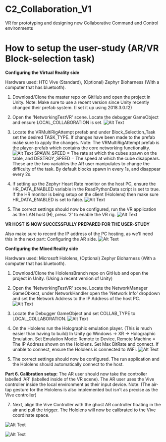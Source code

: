# C2_Collaboration_V1
VR for prototyping and designing new Collaborative Command and Control environments

# How to setup the user-study (AR/VR Block-selection task)

**Configuring the Virtual Reality side**

Hardware used: HTC Vive (Standard), (Optional) Zephyr Bioharness (With a computer that has bluetooth).

1. Download/Clone the master repo on GitHub and open the project in Unity.
Note: Make sure to use a recent version since Unity recently changed their prefab system. (I set it up using 2018.3.0.f2)

2. Open the 'NetworkingTestVR' scene. Locate the debugger GameObject and ensure LOCAL_COLLABORATION is set.
![Alt Text](https://i.gyazo.com/d95a6eeb6acb4928e94b330052533d0a.png)

3. Locate the VRMultiRigAttempt prefab and under Block_Selection_Task set the desired TASK_TYPE. If changes have been made to the prefab make sure to apply the changes.
Note: The VRMultiRigAttempt prefab is the player-prefab which contains the core networking functionality.
![Alt Text](https://i.gyazo.com/7f7f7232c079f5962317c34179f112ff.png)
SPAWN_SPEED = The rate at which the cubes spawn on the table, and DESTROY_SPEED = The speed at which the cube disappears. These are the two variables the AR user manipulates to change the difficulty of the task. By default blocks spawn in every 1s, and disappear every 2s.

4. If setting up the Zephyr Heart Rate monitor on the host PC, ensure the HR_DATA_ENABLED variable in the ReadPythonData script is set to true. If the HR monitor is being setup on the client (Hololens) then make sure HR_DATA_ENABLED is set to false.
![Alt Text](https://i.gyazo.com/7ac1a35b527b61cef319f4faebcdfe1f.png)

5. The correct settings should now be configured, run the VR application as the LAN host (H), press '2' to enable the VR rig.
![Alt Text](https://i.gyazo.com/0a214fade8593a0d51e79d28d9b98050.png)

**VR HOST IS NOW SUCCESSFULLY PREPARED FOR THE USER-STUDY**

Also make sure to record the IP address of the PC hosting, as we'll need this in the next part: Configuring the AR side.
![Alt Text](https://i.gyazo.com/87b326ec026f2e3714cca42625d45017.png)

**Configuring the Mixed Reality side**

Hardware used: Microsoft Hololens, (Optional) Zephyr Bioharness (With a computer that has bluetooth).

1. Download/Clone the HololensBranch repo on GitHub and open the project in Unity. (Using a recent version of Unity)

2. Open the 'NetworkingTestVR' scene. Locate the NetworkManager GameObkect, under NetworkHandler open the 'Network Info' dropdown and set the Network Address to the IP Address of the host PC.
![Alt Text](https://i.gyazo.com/aa36d668953e68f61291276731492ef5.png)

3. Locate the Debugger GameObject and set COLLAB_TYPE to LOCAL_COLLABORATION.
![Alt Text](https://i.gyazo.com/6da88ae2a59d120bd7516ab61bf5b561.png)

4. On the Hololens run the Holographic emulation player. (This is much easier than having to build) In Unity go Windows -> XR -> Holographic Emulation. Set Emulation Mode: Remote to Device, Remote Machine = The IP Address shown on the Hololens. Set Max BitRate and connect. If unable to connect, ensure the Hololens is connected to WiFi.
![Alt Text](https://i.gyazo.com/59db020c53776eab8face424fbcfce0c.png)

5. The correct settings should now be configured. The run application and the Hololens should automatically connect to the host.

**Part 6. Calibration setup:** The AR user should now take the controller labelled 'AR' (labelled inside of the VR scene). The AR user uses the Vive controller inside the local environment as their input device.
Note: (The air-tap gesture for the Hololens is also implemented but isn't as precise as the Vive controller)

7. Next, align the Vive Controller with the ghost AR controller floating in the air and pull the trigger. The Hololens will now be calibrated to the Vive coordinate space.

![Alt Text](https://i.gyazo.com/afa67b0d7d732089ff471d5425d62dd4.png)

![Alt Text](https://i.gyazo.com/6e1cc0a6986001c6cdfe3f59669cac07.gif)

